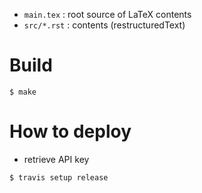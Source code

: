 
* `main.tex`  : root source of LaTeX contents
* `src/*.rst` : contents (restructuredText)

# Build

```
$ make
```

# How to deploy

* retrieve API key

```
$ travis setup release
```
